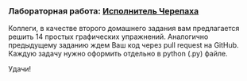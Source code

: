 ### Лабораторная работа:  [Исполнитель Черепаха](http://cs.mipt.ru/python/lessons/lab2.html#id49)

Коллеги, в качестве второго домашнего задания вам предлагается решить 14 простых графических упражнений. 
Аналогично предыдущему заданию ждем Ваш код через pull request на GitHub. 
Каждую задачу нужно оформить отдельно в python (.py) файле.

Удачи!
